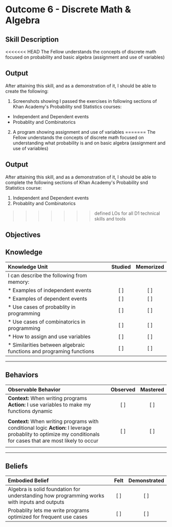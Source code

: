 # Outcome 6 - Discrete Math & Algebra

**Skill Description**
----------
<<<<<<< HEAD
The Fellow understands the concepts of discrete math focused on probability and basic algebra (assignment and use of variables) 

**Output**
----------
After attaining this skill, and as a demonstration of it, I should be able to create the following:

1. Screenshots showing I passed the exercises in following sections of Khan Academy's Probability snd Statistics courses:
  - Independent and Dependent events
  - Probablity and Combinatorics
2. A program showing assignment and use of variables
=======
The Fellow understands the concepts of discrete math focused on understanding what probability is and on basic algebra (assignment and use of variables) 

**Output**
----------
After attaining this skill, and as a demonstration of it, I should be able to complete the following sections of Khan Academy's Probability snd Statistics course:

1. Independent and Dependent events
2. Probablity and Combinatorics
>>>>>>> defined LOs for all D1 technical skills and tools


**Objectives**
----------
## **Knowledge**


| Knowledge Unit   |      Studied      | Memorized |
|:-------------|:------------------:|:--------:|
| I can describe the following from memory: | | |
| * Examples of independent events | [ ] | [ ]  |
| * Examples of dependent events | [ ] | [ ]  |
| * Use cases of probablity in programming | [ ] | [ ]  |
| * Use cases of combinatorics in programming | [ ] | [ ]  |
| * How to assign and use variables     | [ ] | [ ]  |
| * Similarities between algebraic functions and programing functions   | [ ] | [ ]  |



----------


## **Behaviors**

| Observable Behavior   |      Observed      | Mastered |
|:-------------|:------------------:|:--------:|
| **Context:** When writing programs **Action:** I use variables to make my functions dynamic | [ ] | [ ] |
| | | |
| **Context:** When writing programs with conditional logic **Action:** I leverage probablity to optimize my conditionals for cases that are most likely to occur | [ ] | [ ] |
| | | |



----------


## **Beliefs**


| Embodied Belief   |      Felt      | Demonstrated |
|:-------------|:------------------:|:--------:|
| Algebra is solid foundation for understanding how programming works with inputs and outputs| [ ] | [ ] |
| Probablity lets me write programs optimized for frequent use cases | [ ] | [ ] |

